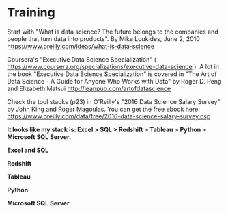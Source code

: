 # Training

Start with "What is data science? The future belongs to the companies and people that turn data into products".
By Mike Loukides, June 2, 2010 https://www.oreilly.com/ideas/what-is-data-science

Coursera's "Executive Data Science Specialization" ( https://www.coursera.org/specializations/executive-data-science ). A lot in the book "Executive Data Science Specialization"  is covered in "The Art of Data Science - A Guide for Anyone Who Works with Data" by Roger D. Peng and Elizabeth Matsui http://leanpub.com/artofdatascience

Check the tool stacks (p23) in O'Reilly's "2016 Data Science Salary Survey" by John King and Roger Magoulas. You can get the free ebook here: https://www.oreilly.com/data/free/2016-data-science-salary-survey.csp

<b>It looks like my stack is: Excel > SQL > Redshift > Tableau > Python > Microsoft SQL Server.</b>


<b>Excel and SQL</b>


<b>Redshift</b>


<b>Tableau</b>


<b>Python</b>


<b>Microsoft SQL Server</b>


